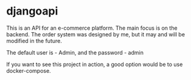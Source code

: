 # djangoapi
This is an API for an e-commerce platform. The main focus is on the backend.
The order system was designed by me, but it may and will be modified in the future.

The default user is - Admin, and the password - admin

If you want to see this project in action, a good option would be to use docker-compose.
